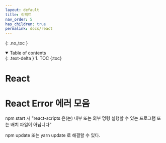 ```yaml
---
layout: default
title: 리액트
nav_order: 5
has_children: true
permalink: docs/react
---
```




{: .no_toc }

<details open markdown="block">
  <summary>
    Table of contents
  </summary>
  {: .text-delta }
1. TOC
{:toc}
</details>



# React









# React Error 에러 모음

npm start 시 "react-scripts 은(는) 내부 또는 외부 명령 실행할 수 있는 프로그램 또는 배치 파일이 아닙니다"

npm update 또는 yarn update 로 해결할 수 있다.

